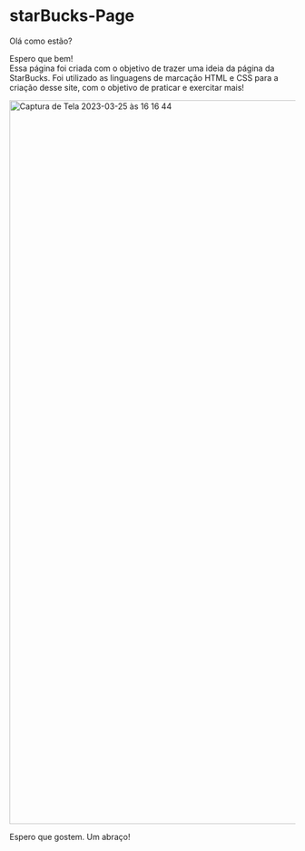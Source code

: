 # starBucks-Page
Olá como estão?

 Espero que bem! <br/> Essa página foi criada com o objetivo de trazer uma ideia da página da StarBucks. Foi utilizado as linguagens de marcação HTML e CSS para a criação desse site, com o objetivo de praticar e exercitar mais!
 
 
<img width="1275" alt="Captura de Tela 2023-03-25 às 16 16 44" src="https://user-images.githubusercontent.com/101596991/227737052-12a5dd14-a301-4836-8ea3-0815aa7a89e8.png">

Espero que gostem. Um abraço!

